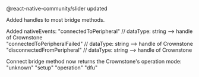 @react-native-community/slider updated

Added handles to most bridge methods.

Added nativeEvents:
"connectedToPeripheral"       // dataType: string --> handle of Crownstone  
"connectedToPeripheralFailed" // dataType: string --> handle of Crownstone        
"disconnectedFromPeripheral"  // dataType: string --> handle of Crownstone       

Connect bridge method now returns the Crownstone's operation mode:
"unknown"
"setup"
"operation"
"dfu"